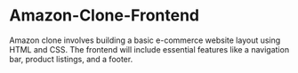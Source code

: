 # Amazon-Clone-Frontend
Amazon clone involves building a basic e-commerce website layout using HTML and CSS. The frontend will include essential features like a navigation bar, product listings, and a footer.
